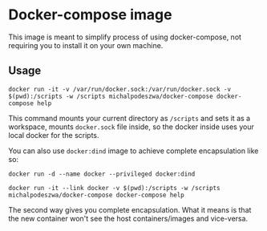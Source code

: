 # Docker-compose image

This image is meant to simplify process of using docker-compose, not requiring you to install it on your own machine.

## Usage

    docker run -it -v /var/run/docker.sock:/var/run/docker.sock -v $(pwd):/scripts -w /scripts michalpodeszwa/docker-compose docker-compose help

This command mounts your current directory as `/scripts` and sets it as a workspace, mounts `docker.sock` file inside, so the docker inside uses your local docker for the scripts.

You can also use `docker:dind` image to achieve complete encapsulation like so:

    docker run -d --name docker --privileged docker:dind

    docker run -it --link docker -v $(pwd):/scripts -w /scripts michalpodeszwa/docker-compose docker-compose help

The second way gives you complete encapsulation. What it means is that the new container won't see the host containers/images and vice-versa.

